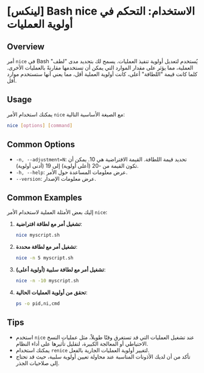 # [لينكس] Bash nice الاستخدام: التحكم في أولوية العمليات

## Overview
أمر `nice` في Bash يُستخدم لتعديل أولوية تنفيذ العمليات. يسمح لك بتحديد مدى "لطف" العملية، مما يؤثر على مقدار الموارد التي يمكن أن تستخدمها مقارنةً بالعمليات الأخرى. كلما كانت قيمة "اللطافة" أعلى، كانت أولوية العملية أقل، مما يعني أنها ستستخدم موارد أقل.

## Usage
يمكنك استخدام الأمر `nice` مع الصيغة الأساسية التالية:

```bash
nice [options] [command]
```

## Common Options
- `-n, --adjustment=N`: تحديد قيمة اللطافة. القيمة الافتراضية هي 10. يمكن أن تكون القيمة من -20 (أعلى أولوية) إلى 19 (أدنى أولوية).
- `-h, --help`: عرض معلومات المساعدة حول الأمر.
- `--version`: عرض معلومات الإصدار.

## Common Examples
إليك بعض الأمثلة العملية لاستخدام الأمر `nice`:

1. **تشغيل أمر مع لطافة افتراضية**:
   ```bash
   nice myscript.sh
   ```

2. **تشغيل أمر مع لطافة محددة**:
   ```bash
   nice -n 5 myscript.sh
   ```

3. **تشغيل أمر مع لطافة سلبية (أولوية أعلى)**:
   ```bash
   nice -n -10 myscript.sh
   ```

4. **تحقق من أولوية العمليات الحالية**:
   ```bash
   ps -o pid,ni,cmd
   ```

## Tips
- استخدم `nice` عند تشغيل العمليات التي قد تستغرق وقتًا طويلاً، مثل عمليات النسخ الاحتياطي أو المعالجة الكبيرة، لتقليل تأثيرها على أداء النظام.
- يمكنك استخدام `renice` لتغيير أولوية العمليات الجارية بالفعل.
- تأكد من أن لديك الأذونات المناسبة عند محاولة تعيين أولوية سلبية، حيث قد تحتاج إلى صلاحيات الجذر.